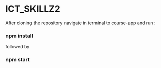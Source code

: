 # ICT_SKILLZ2

After cloning the repository navigate in terminal to course-app and run :

### npm install

followed by

### npm start
